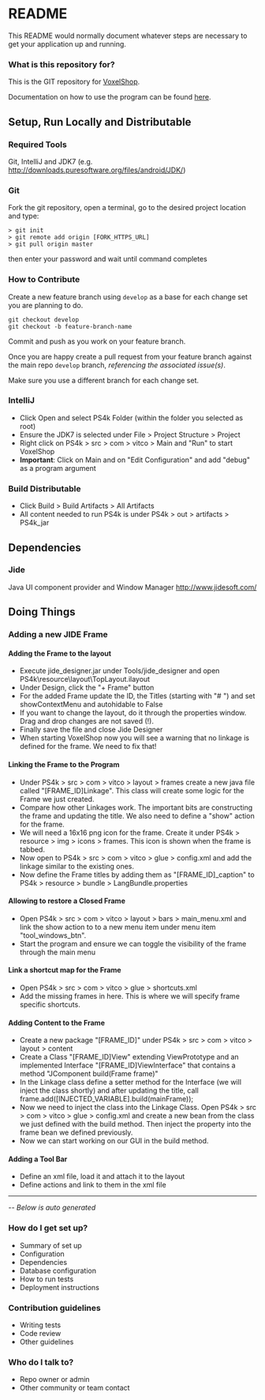 # README #

This README would normally document whatever steps are necessary to get your application up and running.

### What is this repository for?
This is the GIT repository for [VoxelShop](https://blackflux.com/node/11).

Documentation on how to use the program can be found [here](https://simlu.github.io/voxelshop).

## Setup, Run Locally and Distributable

### Required Tools
Git, IntelliJ and JDK7 (e.g. http://downloads.puresoftware.org/files/android/JDK/)

### Git
Fork the git repository, open a terminal, go to the desired project location and type:
~~~~
> git init
> git remote add origin [FORK_HTTPS_URL]
> git pull origin master
~~~~
then enter your password and wait until command completes

### How to Contribute

Create a new feature branch using `develop` as a base for each change set you are planning to do.

    git checkout develop
    git checkout -b feature-branch-name

Commit and push as you work on your feature branch.

Once you are happy create a pull request from your feature branch against
the main repo `develop` branch, *referencing the associated issue(s)*.

Make sure you use a different branch for each change set.

### IntelliJ
- Click Open and select PS4k Folder (within the folder you selected as root)
- Ensure the JDK7 is selected under File > Project Structure > Project
- Right click on PS4k > src > com > vitco > Main and "Run" to start VoxelShop
- **Important**: Click on Main and on "Edit Configuration" and add "debug" as a program argument

### Build Distributable
- Click Build > Build Artifacts > All Artifacts
- All content needed to run PS4k is under PS4k > out > artifacts > PS4k_jar

## Dependencies

### Jide
Java UI component provider and Window Manager
http://www.jidesoft.com/

## Doing Things

### Adding a new JIDE Frame
#### Adding the Frame to the layout
- Execute jide_designer.jar under Tools/jide_designer and open PS4k\resource\layout\TopLayout.ilayout
- Under Design, click the "+ Frame" button
- For the added Frame update the ID, the Titles (starting with "# ") and set showContextMenu and autohidable to False
- If you want to change the layout, do it through the properties window. Drag and drop changes are not saved (!).
- Finally save the file and close Jide Designer
- When starting VoxelShop now you will see a warning that no linkage is defined for the frame. We need to fix that!

#### Linking the Frame to the Program
- Under PS4k > src > com > vitco > layout > frames create a new java file called "[FRAME_ID]Linkage". This class will create some logic for the Frame we just created.
- Compare how other Linkages work. The important bits are constructing the frame and updating the title. We also need to define a "show" action for the frame.
- We will need a 16x16 png icon for the frame. Create it under PS4k > resource > img > icons > frames. This icon is shown when the frame is tabbed.
- Now open to PS4k > src > com > vitco > glue > config.xml and add the linkage similar to the existing ones.
- Now define the Frame titles by adding them as "[FRAME_ID]_caption" to PS4k > resource > bundle > LangBundle.properties

#### Allowing to restore a Closed Frame
- Open PS4k > src > com > vitco > layout > bars > main_menu.xml and link the show action to to a new menu item under menu item "tool_windows_btn".
- Start the program and ensure we can toggle the visibility of the frame through the main menu

#### Link a shortcut map for the Frame
- Open PS4k > src > com > vitco > glue > shortcuts.xml
- Add the missing frames in here. This is where we will specify frame specific shortcuts.

#### Adding Content to the Frame
- Create a new package "[FRAME_ID]" under PS4k > src > com > vitco > layout > content
- Create a Class "[FRAME_ID]View" extending ViewPrototype and an implemented Interface "[FRAME_ID]ViewInterface" that contains a method "JComponent build(Frame frame)"
- In the Linkage class define a setter method for the Interface (we will inject the class shortly) and after updating the title, call frame.add([INJECTED_VARIABLE].build(mainFrame));
- Now we need to inject the class into the Linkage Class. Open PS4k > src > com > vitco > glue > config.xml and create a new bean from the class we just defined with the build method. Then inject the property into the frame bean we defined previously.
- Now we can start working on our GUI in the build method.

#### Adding a Tool Bar
- Define an xml file, load it and attach it to the layout
- Define actions and link to them in the xml file

-----------
*-- Below is auto generated*

### How do I get set up?
* Summary of set up
* Configuration
* Dependencies
* Database configuration
* How to run tests
* Deployment instructions

### Contribution guidelines
* Writing tests
* Code review
* Other guidelines

### Who do I talk to?
* Repo owner or admin
* Other community or team contact